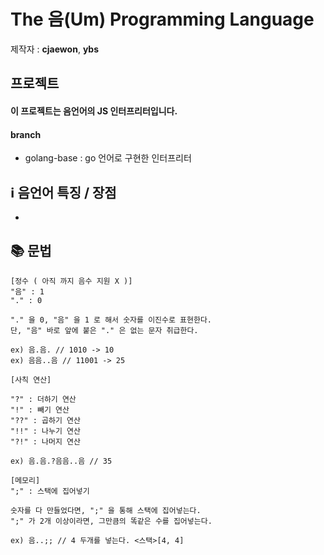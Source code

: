 # The 음(Um) Programming Language
제작자 : **cjaewon**, **ybs**  

## 프로젝트
#### 이 프로젝트는 음언어의 JS 인터프리터입니다.
#### branch
- golang-base  : go 언어로 구현한 인터프리터

## ℹ️ 음언어 특징 / 장점
- 
## 📚 문법
```
[정수 ( 아직 까지 음수 지원 X )]
"음" : 1
"." : 0

"." 을 0, "음" 을 1 로 해서 숫자를 이진수로 표현한다.
단, "음" 바로 앞에 붙은 "." 은 없는 문자 취급한다.

ex) 음.음. // 1010 -> 10
ex) 음음..음 // 11001 -> 25

[사칙 연산]

"?" : 더하기 연산
"!" : 빼기 연산
"??" : 곱하기 연산
"!!" : 나누기 연산
"?!" : 나머지 연산

ex) 음.음.?음음..음 // 35

[메모리]
";" : 스택에 집어넣기

숫자를 다 만들었다면, ";" 을 통해 스택에 집어넣는다.
";" 가 2개 이상이라면, 그만큼의 똑같은 수를 집어넣는다.

ex) 음..;; // 4 두개를 넣는다. <스택>[4, 4]
```


